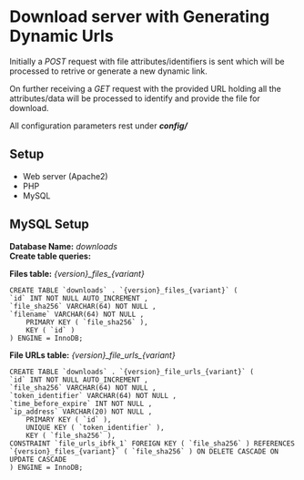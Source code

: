 # Download server with Generating Dynamic Urls

Initially a <i>POST</i> request with file attributes/identifiers is sent which will be processed to retrive or generate a new dynamic link.

On further receiving a <i>GET</i> request with the provided URL holding all the attributes/data will be processed to identify and provide the file for download.

All configuration parameters rest under <b><i>config/</i></b>

## Setup

* Web server (Apache2)
* PHP
* MySQL

## MySQL Setup

<b>Database Name:</b> _downloads_<br>
<b>Create table queries:</b><br>

<b>Files table:</b>
_{version}\_files\_{variant}_

``` 
CREATE TABLE `downloads` . `{version}_files_{variant}` (
`id` INT NOT NULL AUTO_INCREMENT , 
`file_sha256` VARCHAR(64) NOT NULL , 
`filename` VARCHAR(64) NOT NULL , 
    PRIMARY KEY ( `file_sha256` ), 
    KEY ( `id` )
) ENGINE = InnoDB;
```

<b>File URLs table:</b>
_{version}\_file_urls\_{variant}_

``` 
CREATE TABLE `downloads` . `{version}_file_urls_{variant}` (
`id` INT NOT NULL AUTO_INCREMENT , 
`file_sha256` VARCHAR(64) NOT NULL , 
`token_identifier` VARCHAR(64) NOT NULL , 
`time_before_expire` INT NOT NULL , 
`ip_address` VARCHAR(20) NOT NULL , 
    PRIMARY KEY ( `id` ), 
    UNIQUE KEY ( `token_identifier` ), 
    KEY ( `file_sha256` ), 
CONSTRAINT `file_urls_ibfk_1` FOREIGN KEY ( `file_sha256` ) REFERENCES `{version}_files_{variant}` ( `file_sha256` ) ON DELETE CASCADE ON UPDATE CASCADE
) ENGINE = InnoDB;
```
